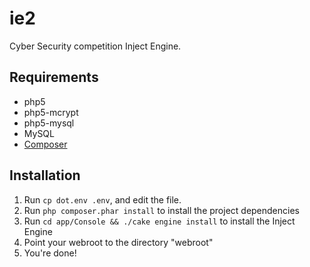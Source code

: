 ie2
========

Cyber Security competition Inject Engine.

## Requirements

* php5
* php5-mcrypt
* php5-mysql
* MySQL
* [Composer](https://getcomposer.org/)

## Installation

1. Run ```cp dot.env .env```, and edit the file.
2. Run ```php composer.phar install``` to install the project dependencies
3. Run ```cd app/Console && ./cake engine install``` to install the Inject Engine
4. Point your webroot to the directory "webroot"
5. You're done!
